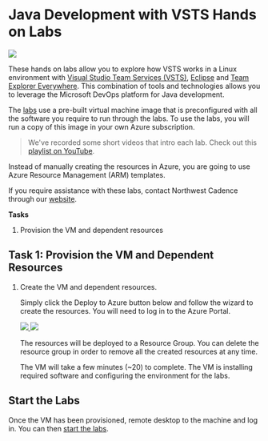# Java Development with VSTS Hands on Labs

![](images/all_logo.png)

These hands on labs allow you to explore how VSTS works in a Linux environment with [Visual Studio Team Services (VSTS)](https://www.visualstudio.com/en-us/products/visual-studio-team-services-vs.aspx), [Eclipse](https://eclipse.org/downloads/) and [Team Explorer Everywhere](https://www.visualstudio.com/en-us/products/team-explorer-everywhere-vs.aspx). This combination of tools and technologies allows you to leverage the Microsoft DevOps platform for Java development. 

The [labs](labs/readme.md) use a pre-built virtual machine image that is preconfigured with all the software you require to run through the labs.  To use the labs, you will run a copy of this image in your own Azure subscription.

> We've recorded some short videos that intro each lab. Check out this [playlist on YouTube](https://youtu.be/O1UTj-wZr3k?list=PLu1D89Nlvq9hUaf-wdBXVcKfQiqY7Y0AI).

Instead of manually creating the resources in Azure, you are going to use Azure Resource Management (ARM) templates.

If you require assistance with these labs, contact Northwest Cadence through our [website](http://nwcadence.com).

**Tasks**

1. Provision the VM and dependent resources

## Task 1: Provision the VM and Dependent Resources

1. Create the VM and dependent resources.
    
    Simply click the Deploy to Azure button below and follow the wizard to create the resources. You will need to log in to the Azure Portal.
                                                                     
	<a href="https://portal.azure.com/#create/Microsoft.Template/uri/https%3A%2F%2Fraw.githubusercontent.com%2Fnwcadence%2Fjava-dev-vsts%2Fv2%2Fenv%2FJavaDevVSTS.json" target="_blank">
		<img src="http://azuredeploy.net/deploybutton.png"/>
	</a>
	<a href="http://armviz.io/#/?load=https%3A%2F%2Fraw.githubusercontent.com%2Fnwcadence%2Fjava-dev-vsts%2Fv2%2Fenv%2FJavaDevVSTS.json" target="_blank">
		<img src="http://armviz.io/visualizebutton.png"/>
	</a>

    The resources will be deployed to a Resource Group. You can delete the resource group in order to remove all the created resources at any time.

	The VM will take a few minutes (~20) to complete. The VM is installing required software and configuring the environment for the labs.

## Start the Labs
Once the VM has been provisioned, remote desktop to the machine and log in. You can then [start the labs](labs/readme.md).